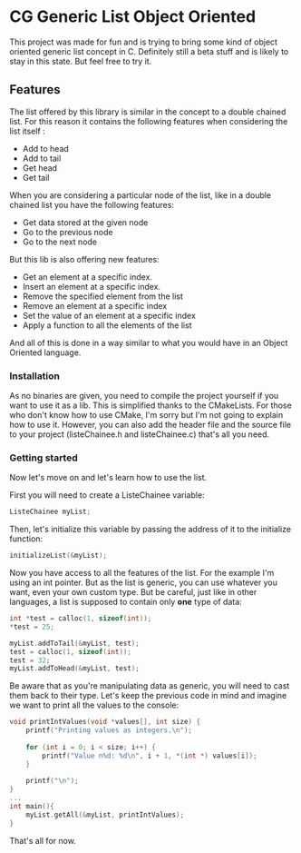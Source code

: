 # CG Generic List Object Oriented


This project was made for fun and is trying to bring some kind of object oriented generic list concept in C. Definitely still a beta stuff and is likely to stay in this state. But feel free to try it.

## Features
The list offered by this library is similar in the concept to a double chained list. For this reason it contains the following features when considering the list itself :
  - Add to head
  - Add to tail
  - Get head
  - Get tail


When you are considering a particular node of the list, like in a double chained list you have the following features:

- Get data stored at the given node
- Go to the previous node
- Go to the next node

But this lib is also offering new features:
- Get an element at a specific index. 
- Insert an element at a specific index.
- Remove the specified element from the list
- Remove an element at a specific index
- Set the value of an element at a specific index
- Apply a function to all the elements of the list

And all of this is done in a way similar to what you would have in an Object Oriented language.

### Installation

As no binaries are given, you need to compile the project yourself if you want to use it as a lib.
This is simplified thanks to the CMakeLists.
For those who don't know how to use CMake, I'm sorry but I'm not going to explain how to use it.
However, you can also add the header file and the source file to your project (listeChainee.h and listeChainee.c) that's all you need.

### Getting started

Now let's move on and let's learn how to use the list.

First you will need to create a ListeChainee variable:
```c
ListeChainee myList;
```

Then, let's initialize this variable by passing the address of it to the initialize function:
```c
initializeList(&myList);
```


Now you have access to all the features of the list. For the example I'm using an int pointer. But as the list is generic, you can use whatever you want, even your own custom type. But be careful, just like in other languages, a list is supposed to contain only **one** type of data:
```c
int *test = calloc(1, sizeof(int));
*test = 25;

myList.addToTail(&myList, test);
test = calloc(1, sizeof(int));
test = 32;
myList.addToHead(&myList, test);
```
Be aware that as you're manipulating data as generic, you will need to cast them back to their type. 
Let's keep the previous code in mind and imagine we want to print all the values to the console:
```c
void printIntValues(void *values[], int size) {
    printf("Printing values as integers.\n");
    
    for (int i = 0; i < size; i++) {
        printf("Value n%d: %d\n", i + 1, *(int *) values[i]);
    }
    
    printf("\n");
}
...
int main(){
    myList.getAll(&myList, printIntValues);
}
```
That's all for now.